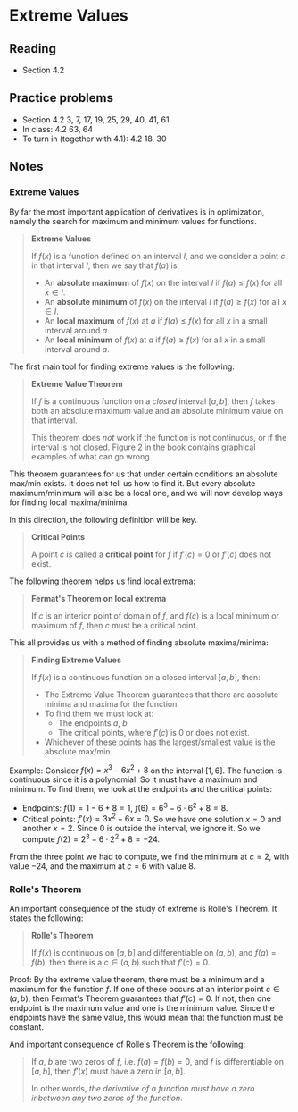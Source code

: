 # Extreme Values

## Reading

- Section 4.2

## Practice problems

- Section 4.2 3, 7, 17, 19, 25, 29, 40, 41, 61
- In class: 4.2 63, 64
- To turn in (together with 4.1): 4.2 18, 30

## Notes

### Extreme Values

By far the most important application of derivatives is in optimization, namely the search for maximum and minimum values for functions.

> **Extreme Values**
>
> If $f(x)$ is a function defined on an interval $I$, and we consider a point $c$ in that interval $I$, then we say that $f(a)$ is:
>
> - An **absolute maximum** of $f(x)$ on the interval $I$ if $f(a)\leq f(x)$ for all $x\in I$.
> - An **absolute minimum** of $f(x)$ on the interval $I$ if $f(a)\geq f(x)$ for all $x\in I$.
> - An **local maximum** of $f(x)$ at $a$ if $f(a)\leq f(x)$ for all $x$ in a small interval around $a$.
> - An **local minimum** of $f(x)$ at $a$ if $f(a)\geq f(x)$ for all $x$ in a small interval around $a$.

The first main tool for finding extreme values is the following:

> **Extreme Value Theorem**
>
> If $f$ is a continuous function on a *closed* interval $[a, b]$, then $f$ takes both an absolute maximum value and an absolute minimum value on that interval.
>
> This theorem does *not* work if the function is not continuous, or if the interval is not closed. Figure 2 in the book contains graphical examples of what can go wrong.

This theorem guarantees for us that under certain conditions an absolute max/min exists. It does not tell us how to find it. But every absolute maximum/minimum will also be a local one, and we will now develop ways for finding local maxima/minima.

In this direction, the following definition will be key.

> **Critical Points**
>
> A point $c$ is called a **critical point** for $f$ if $f'(c) = 0$ or $f'(c)$ does not exist.

The following theorem helps us find local extrema:

> **Fermat's Theorem on local extrema**
>
> If $c$ is an interior point of domain of $f$, and $f(c)$ is a local minimum or maximum of $f$, then $c$ must be a critical point.

This all provides us with a method of finding absolute maxima/minima:

> **Finding Extreme Values**
>
> If $f(x)$ is a continuous function on a closed interval $[a, b]$, then:
>
> - The Extreme Value Theorem guarantees that there are absolute minima and maxima for the function.
> - To find them we must look at:
>     - The endpoints $a$, $b$
>     - The critical points, where $f'(c)$ is $0$ or does not exist.
> - Whichever of these points has the largest/smallest value is the absolute max/min.

Example: Consider $f(x) = x^3-6x^2+8$ on the interval $[1, 6]$. The function is continuous since it is a polynomial. So it must have a maximum and minimum. To find them, we look at the endpoints and the critical points:

- Endpoints: $f(1) = 1-6+8 = 1$, $f(6) = 6^3-6\cdot 6^2 + 8 = 8$.
- Critical points: $f'(x) = 3x^2-6x = 0$. So we have one solution $x=0$ and another $x=2$. Since $0$ is outside the interval, we ignore it. So we compute $f(2) = 2^3 - 6\cdot 2^2 + 8 = -24$.

From the three point we had to compute, we find the minimum at $c=2$, with value $-24$, and the maximum at $c=6$ with value $8$.

### Rolle's Theorem

An important consequence of the study of extreme is Rolle's Theorem. It states the following:

> **Rolle's Theorem**
>
> If $f(x)$ is continuous on $[a, b]$ and differentiable on $(a, b)$, and $f(a) = f(b)$, then there is a $c\in(a, b)$ such that $f'(c) = 0$.

Proof: By the extreme value theorem, there must be a minimum and a maximum for the function $f$. If one of these occurs at an interior point $c\in(a, b)$, then Fermat's Theorem guarantees that $f'(c) = 0$. If not, then one endpoint is the maximum value and one is the minimum value. Since the endpoints have the same value, this would mean that the function must be constant.

And important consequence of Rolle's Theorem is the following:

> If $a$, $b$ are two zeros of $f$, i.e. $f(a) = f(b) = 0$, and $f$ is differentiable on $[a, b]$, then $f'(x)$ must have a zero in $[a, b]$.
>
> In other words, *the derivative of a function must have a zero inbetween any two zeros of the function*.

